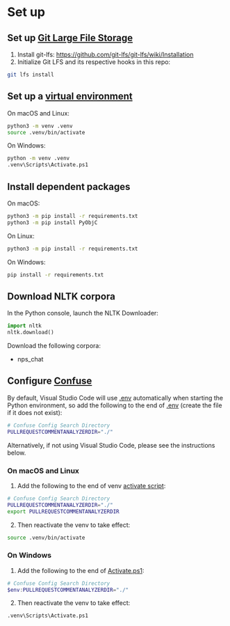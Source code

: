 # Set up

## Set up [Git Large File Storage](https://git-lfs.github.com/)
1. Install git-lfs: https://github.com/git-lfs/git-lfs/wiki/Installation
2. Initialize Git LFS and its respective hooks in this repo:
```bash
git lfs install
```

## Set up a [virtual environment](https://docs.python.org/3.6/library/venv.html#module-venv)
On macOS and Linux:
```bash
python3 -m venv .venv
source .venv/bin/activate
```
On Windows:
```bash
python -m venv .venv
.venv\Scripts\Activate.ps1
```

## Install dependent packages
On macOS:
```bash
python3 -m pip install -r requirements.txt
python3 -m pip install PyObjC
```
On Linux:
```bash
python3 -m pip install -r requirements.txt
```
On Windows:
```bash
pip install -r requirements.txt
```

## Download NLTK corpora
In the Python console, launch the NLTK Downloader:
```python
import nltk
nltk.download()
```
Download the following corpora:
- nps_chat

## Configure [Confuse](http://confuse.readthedocs.org) 
By default, Visual Studio Code will use [.env](.env) automatically 
when starting the Python environment, so add the following to the end of [.env](.env) (create the file if it does not exist):
```bash
# Confuse Config Search Directory
PULLREQUESTCOMMENTANALYZERDIR="./"
```
Alternatively, if not using Visual Studio Code, please see the instructions below.
### On macOS and Linux
1. Add the following to the end of venv [activate script](.venv/bin/activate):
```bash
# Confuse Config Search Directory
PULLREQUESTCOMMENTANALYZERDIR="./"
export PULLREQUESTCOMMENTANALYZERDIR
```
2. Then reactivate the venv to take effect:
```bash
source .venv/bin/activate
```
### On Windows
1. Add the following to the end of [Activate.ps1](.venv\Scripts\Activate.ps1):
```powershell
# Confuse Config Search Directory
$env:PULLREQUESTCOMMENTANALYZERDIR="./"
```
2. Then reactivate the venv to take effect:
```bash
.venv\Scripts\Activate.ps1
```